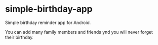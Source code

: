 # simple-birthday-app
Simple birthday reminder app for Android.

You can add many family members and friends ynd you will never forget their birthday.
